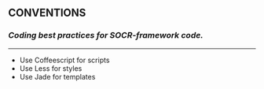 ## CONVENTIONS
### *Coding best practices for  SOCR-framework code.*

***

* Use Coffeescript for scripts
* Use Less for styles
* Use Jade for templates
